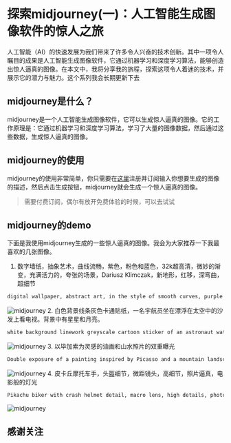 # 探索midjourney(一)：人工智能生成图像软件的惊人之旅


人工智能（AI）的快速发展为我们带来了许多令人兴奋的技术创新。其中一项令人瞩目的成果是人工智能生成图像软件，它通过机器学习和深度学习算法，能够创造出惊人逼真的图像。在本文中，我将分享我的旅程，探索这项令人着迷的技术，并展示它的潜力与魅力。这个系列我会长期更新下去  
   
## midjourney是什么？
midjourney是一个人工智能生成图像软件，它可以生成惊人逼真的图像。它的工作原理是：它通过机器学习和深度学习算法，学习了大量的图像数据，然后通过这些数据，生成惊人逼真的图像。

## midjourney的使用
midjourney的使用非常简单，你只需要在[这里](https://midjourney.com/)注册并订阅输入你想要生成的图像的描述，然后点击生成按钮，midjourney就会生成一个惊人逼真的图像。  
> 需要付费订阅，偶尔有放开免费体验的时候，可以去试试

## midjourney的demo
下面是我使用midjourney生成的一些惊人逼真的图像。我会为大家推荐一下我最喜欢的几张图像。
1. 数字墙纸，抽象艺术，曲线流畅，紫色，粉色和蓝色，32k超高清，微妙的渐变，充满活力的，夸张的场景，Dariusz Klimczak，新地形，红移，深弯曲，超细节
```sh
digital wallpaper, abstract art, in the style of smooth curves, purple and pink and blue, 32k uhd, subtle gradients, vibrant, exaggerated scenes, dariusz klimczak, new topographics, redshift, deep curving, hyper-detailed
```
![midjourney](/images/ChatGPT-Plus/homeelegance_digital_wallpaper_abstract_art_in_the_style_of_smo_ee2a6f7b-a402-4d72-b00b-5c2ab8879a54.png)
2. 白色背景线条灰色卡通贴纸，一名宇航员坐在漂浮在太空中的沙发上看电视。背景中有星星和月亮。
```sh
white background linework greyscale cartoon sticker of an astronaut watching Television while sitting on a couch that is floating in space. Stars and moon in the background.
```
![midjourney](/images/ChatGPT-Plus/homeelegance_white_background_linework_greyscale_cartoon_sticke_0dc66fc8-8ac8-414d-8538-c3a7c63d38bb.png)
3. 以毕加索为灵感的油画和山水照片的双重曝光
```sh
Double exposure of a painting inspired by Picasso and a mountain landscape photo
```
![midjourney](/images/ChatGPT-Plus/homeelegance_Double_exposure_of_a_painting_inspired_by_Picasso__c853e35e-88bd-4b33-a698-c4d6a8b0108c.png)
4. 皮卡丘摩托车手，头盔细节，微距镜头，高细节，照片逼真，电影般的灯光
```sh
Pikachu biker with crash helmet detail, macro lens, high details, photorealistic, cinematic lights
```
![midjourney](/images/ChatGPT-Plus/homeelegance_Pikachu_biker_with_crash_helmet_detail_macro_lens__956791f3-aba8-4170-9cde-6ee87db82fd5.png)

## 感谢关注
